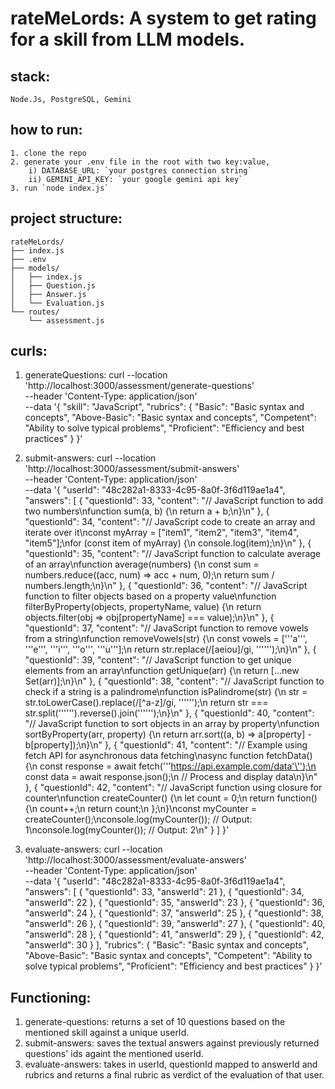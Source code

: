 # rateMeLords: A system to get rating for a skill from LLM models.

## stack:
    Node.Js, PostgreSQL, Gemini

## how to run:
    1. clone the repo
    2. generate your .env file in the root with two key:value,
        i) DATABASE_URL: `your postgres connection string`
        ii) GEMINI_API_KEY: `your google gemini api key`
    3. run `node index.js`

## project structure:
    rateMeLords/
    ├── index.js
    ├── .env
    ├── models/
    │   ├── index.js
    │   ├── Question.js
    │   ├── Answer.js
    │   └── Evaluation.js
    └── routes/
        └── assessment.js


## curls:
1. generateQuestions:
    curl --location 'http://localhost:3000/assessment/generate-questions' \
--header 'Content-Type: application/json' \
--data '{
           "skill": "JavaScript",
           "rubrics": {
             "Basic": "Basic syntax and concepts",
             "Above-Basic": "Basic syntax and concepts",
             "Competent": "Ability to solve typical problems",
             "Proficient": "Efficiency and best practices"
           }
         }'

2. submit-answers:
    curl --location 'http://localhost:3000/assessment/submit-answers' \
--header 'Content-Type: application/json' \
--data '{
    "userId": "48c282a1-8333-4c95-8a0f-3f6d119ae1a4",
    "answers": [
        {
            "questionId": 33,
            "content": "// JavaScript function to add two numbers\nfunction sum(a, b) {\n  return a + b;\n}\n"
        },
        {
            "questionId": 34,
            "content": "// JavaScript code to create an array and iterate over it\nconst myArray = [\"item1\", \"item2\", \"item3\", \"item4\", \"item5\"];\nfor (const item of myArray) {\n  console.log(item);\n}\n"
        },
        {
            "questionId": 35,
            "content": "// JavaScript function to calculate average of an array\nfunction average(numbers) {\n  const sum = numbers.reduce((acc, num) => acc + num, 0);\n  return sum / numbers.length;\n}\n"
        },
        {
            "questionId": 36,
            "content": "// JavaScript function to filter objects based on a property value\nfunction filterByProperty(objects, propertyName, value) {\n  return objects.filter(obj => obj[propertyName] === value);\n}\n"
        },
        {
            "questionId": 37,
            "content": "// JavaScript function to remove vowels from a string\nfunction removeVowels(str) {\n  const vowels = ['\''a'\'', '\''e'\'', '\''i'\'', '\''o'\'', '\''u'\''];\n  return str.replace(/[aeiou]/gi, '\'''\'');\n}\n"
        },
        {
            "questionId": 39,
            "content": "// JavaScript function to get unique elements from an array\nfunction getUnique(arr) {\n  return [...new Set(arr)];\n}\n"
        },
        {
            "questionId": 38,
            "content": "// JavaScript function to check if a string is a palindrome\nfunction isPalindrome(str) {\n  str = str.toLowerCase().replace(/[^a-z]/gi, '\'''\'');\n  return str === str.split('\'''\'').reverse().join('\'''\'');\n}\n"
        },
        {
            "questionId": 40,
            "content": "// JavaScript function to sort objects in an array by property\nfunction sortByProperty(arr, property) {\n  return arr.sort((a, b) => a[property] - b[property]);\n}\n"
        },
        {
            "questionId": 41,
            "content": "// Example using fetch API for asynchronous data fetching\nasync function fetchData() {\n  const response = await fetch('\''https://api.example.com/data'\'');\n  const data = await response.json();\n  // Process and display data\n}\n"
        },
        {
            "questionId": 42,
            "content": "// JavaScript function using closure for counter\nfunction createCounter() {\n  let count = 0;\n  return function() {\n    count++;\n    return count;\n  };\n}\nconst myCounter = createCounter();\nconsole.log(myCounter()); // Output: 1\nconsole.log(myCounter()); // Output: 2\n"
        }
    ]
}'

3. evaluate-answers:
    curl --location 'http://localhost:3000/assessment/evaluate-answers' \
--header 'Content-Type: application/json' \
--data '{
    "userId": "48c282a1-8333-4c95-8a0f-3f6d119ae1a4",
    "answers": [
        {
            "questionId": 33,
            "answerId": 21
        },
        {
            "questionId": 34,
            "answerId": 22
        },
        {
            "questionId": 35,
            "answerId": 23
        },
        {
            "questionId": 36,
            "answerId": 24
        },
        {
            "questionId": 37,
            "answerId": 25
        },
        {
            "questionId": 38,
            "answerId": 26
        },
        {
            "questionId": 39,
            "answerId": 27
        },
        {
            "questionId": 40,
            "answerId": 28
        },
        {
            "questionId": 41,
            "answerId": 29
        },
        {
            "questionId": 42,
            "answerId": 30
        }
    ],
    "rubrics": {
        "Basic": "Basic syntax and concepts",
        "Above-Basic": "Basic syntax and concepts",
        "Competent": "Ability to solve typical problems",
        "Proficient": "Efficiency and best practices"
    }
}'


## Functioning:
1. generate-questions: returns a set of 10 questions based on the mentioned skill against a unique userId.
2. submit-answers: saves the textual answers against previously returned questions' ids againt the mentioned userId.
3. evaluate-answers: takes in userId, questionId mapped to answerId and rubrics and returns a final rubric as verdict of the evaluation of that user. 
